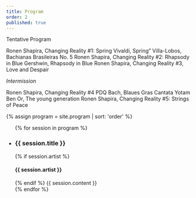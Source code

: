 ```yaml
---
title: Program
order: 2
published: true
---
```

Tentative Program 

Ronen Shapira, Changing Reality #1: Spring
Vivaldi, Spring”
Villa-Lobos, Bachianas Brasileiras No. 5
Ronen Shapira, Changing Reality #2: Rhapsody in Blue
Gershwin, Rhapsody in Blue
Ronen Shapira, Changing Reality #3, Love and Despair

_Intermission_

Ronen Shapira, Changing Reality #4
PDQ Bach, Blaues Gras Cantata
Yotam Ben Or, The young generation
Ronen Shapira, Changing Reality #5: Strings of Peace

[comment]: <> (Do NOT edit.)
{% assign program = site.program | sort: 'order' %}
<ul class="performers">
{% for session in program %}
  <li>
  <h3 class="performer-name">{{ session.title }}</h3>
  {% if session.artist %}
  <h4 class="performer-focus">{{ session.artist }}</h4>
  {% endif %}
  {{ session.content }}
  </li>
{% endfor %}
</ul>
